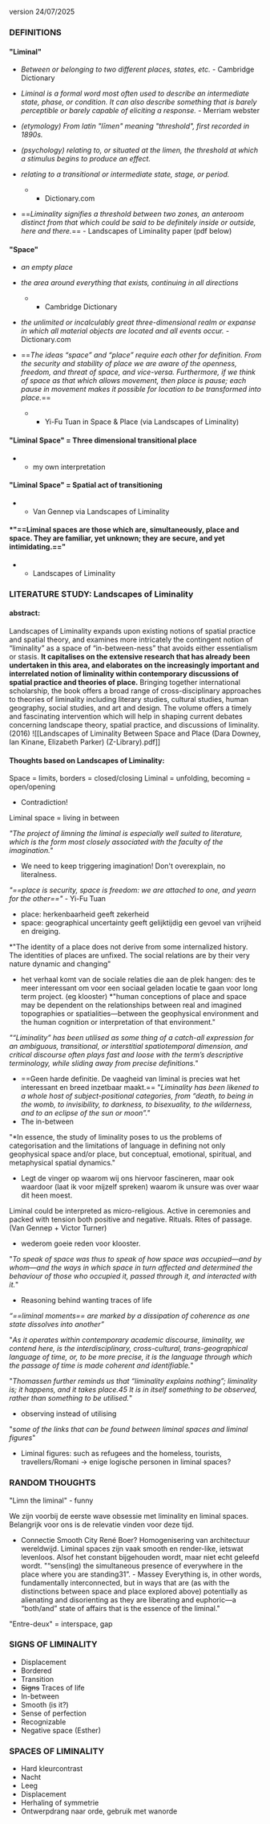 version 24/07/2025
### DEFINITIONS
#### "Liminal"
- *Between or belonging to two different places, states, etc.* - Cambridge Dictionary

- *Liminal is a formal word most often used to describe an intermediate state, phase, or condition. It can also describe something that is barely perceptible or barely capable of eliciting a response.*  - Merriam webster

- *(etymology) From latin "līmen" meaning "threshold", first recorded in 1890s.* 
- *(psychology) relating to, or situated at the limen, the threshold at which a stimulus begins to produce an effect.*
- *relating to a transitional or intermediate state, stage, or period.*
	- - Dictionary.com

- ==*Liminality signifies a threshold between two zones, an anteroom distinct from that which could be said to be definitely inside or outside, here and there.*== - Landscapes of Liminality paper (pdf below)

#### "Space"
- *an empty place* 
- *the area around everything that exists, continuing in all directions*
	- - Cambridge Dictionary

- *the unlimited or incalculably great three-dimensional realm or expanse in which all material objects are located and all events occur.* - Dictionary.com

- ==*The ideas “space” and “place” require each other for definition. From the security and stability of place we are aware of the openness, freedom, and threat of space, and vice-versa. Furthermore, if we think of space as that which allows movement, then place is pause; each pause in movement makes it possible for location to be transformed into place.*==
	- - Yi-Fu Tuan in Space & Place (via Landscapes of Liminality)


#### "Liminal Space" = Three dimensional transitional place 
- - my own interpretation

#### "Liminal Space" = Spatial act of transitioning
- - Van Gennep via Landscapes of Liminality
#### *"==Liminal spaces are those which are, simultaneously, place and space. They are familiar, yet unknown; they are secure, and yet intimidating.==" 
- - Landscapes of Liminality


### LITERATURE STUDY: Landscapes of Liminality
#### abstract:
Landscapes of Liminality expands upon existing notions of spatial practice and spatial theory, and examines more intricately the contingent notion of “liminality” as a space of “in-between-ness” that avoids either essentialism or stasis. **It capitalises on the extensive research that has already been undertaken in this area, and elaborates on the increasingly important and interrelated notion of liminality within contemporary discussions of spatial practice and theories of place.** Bringing together international scholarship, the book offers a broad range of cross-disciplinary approaches to theories of liminality including literary studies, cultural studies, human geography, social studies, and art and design. The volume offers a timely and fascinating intervention which will help in shaping current debates concerning landscape theory, spatial practice, and discussions of liminality.
(2016)
![[Landscapes of Liminality Between Space and Place (Dara Downey, Ian Kinane, Elizabeth Parker) (Z-Library).pdf]]
#### Thoughts based on Landscapes of Liminality:
Space = limits, borders = closed/closing
Liminal = unfolding, becoming = open/opening
- Contradiction!

Liminal space = living in between

*"The project of limning the liminal is especially well suited to literature, which is the form most closely associated with the faculty of the imagination."* 
- We need to keep triggering imagination! Don't overexplain, no literalness.

*"==place is security, space is freedom: we are attached to one, and yearn for the other=="* - Yi-Fu Tuan
- place: herkenbaarheid geeft zekerheid
- space: geographical uncertainty geeft gelijktijdig een gevoel van vrijheid en dreiging.

*"The identity of a place does not derive from some internalized history. The identities of places are unfixed. The social relations are by their very nature dynamic and changing"
- het verhaal komt van de sociale relaties die aan de plek hangen: des te meer interessant om voor een sociaal geladen locatie te gaan voor long term project. (eg klooster)
*"human conceptions of place and space may be dependent on the relationships between real and imagined topographies or spatialities—between the geophysical environment and the human cognition or interpretation of that environment."

*"“Liminality” has been utilised as some thing of a catch-all expression for an ambiguous, transitional, or interstitial spatiotemporal dimension, and critical discourse often plays fast and loose with the term’s descriptive terminology, while sliding away from precise definitions."*
- ==Geen harde definitie. De vaagheid van liminal is precies wat het interessant en breed inzetbaar maakt.==
"*Liminality has been likened to a whole host of subject-positional categories, from “death, to being in the womb, to invisibility, to darkness, to bisexuality, to the wilderness, and to an eclipse of the sun or moon”."*
- The in-between

"*In essence, the study of liminality poses to us the problems of categorisation and the limitations of language in defining not only geophysical space and/or place, but conceptual, emotional, spiritual, and metaphysical spatial dynamics."
- Legt de vinger op waarom wij ons hiervoor fascineren, maar ook waardoor (laat ik voor mijzelf spreken) waarom ik unsure was over waar dit heen moest.

Liminal could be interpreted as micro-religious. Active in ceremonies and packed with tension both positive and negative. Rituals. Rites of passage. (Van Gennep + Victor Turner)
- wederom goeie reden voor klooster.

"*To speak of space was thus to speak of how space was occupied—and by whom—and the ways in which space in turn affected and determined the behaviour of those who occupied it, passed through it, and interacted with it.*"
- Reasoning behind wanting traces of life

*“==liminal moments== are marked by a dissipation of coherence as one state dissolves into another”*

"*As it operates within contemporary academic discourse, liminality, we contend here, is the interdisciplinary, cross-cultural, trans-geographical language of time, or, to be more precise, it is the language through which the passage of time is made coherent and identifiable.*"

"*Thomassen further reminds us that “liminality explains nothing”; liminality is; it happens, and it takes place.45 It is in itself something to be observed, rather than something to be utilised.*"
- observing instead of utilising

"*some of the links that can be found between liminal spaces and liminal figures*"
- Liminal figures: such as refugees and the homeless, tourists, travellers/Romani -> enige logische personen in liminal spaces?

### RANDOM THOUGHTS
"Limn the liminal" - funny

We zijn voorbij de eerste wave obsessie met liminality en liminal spaces. Belangrijk voor ons is de relevatie vinden voor deze tijd.
- Connectie Smooth City René Boer? Homogenisering van architectuur wereldwijd. Liminal spaces zijn vaak smooth en render-like, ietswat levenloos. Alsof het constant bijgehouden wordt, maar niet echt geleefd wordt. 
"“sens(ing) the simultaneous presence of everywhere in the place where
you are standing31”. - Massey
Everything is, in other words, fundamentally interconnected, but in ways that are (as with the distinctions between space and place explored above) potentially as alienating and disorienting as they are liberating and euphoric—a “both/and” state of affairs that is the essence of the liminal."

"Entre-deux" = interspace, gap

###  SIGNS OF LIMINALITY
- Displacement
- Bordered
- Transition 
- ~~Signs~~ Traces of life
- In-between
- Smooth (is it?)
- Sense of perfection
- Recognizable
- Negative space (Esther)


### SPACES OF LIMINALITY
- Hard kleurcontrast
- Nacht
- Leeg
- Displacement
- Herhaling of symmetrie
- Ontwerpdrang naar orde, gebruik met wanorde